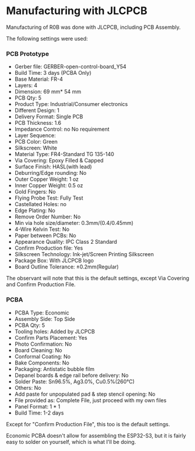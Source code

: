# Manufacturing with JLCPCB

Manufacturing of R0B was done with JLCPCB, including PCB Assembly.

The following settings were used:

### PCB Prototype
* Gerber file: GERBER-open-control-board_Y54
* Build Time: 3 days (PCBA Only)
* Base Material: FR-4 
* Layers: 4
* Dimension: 69 mm* 54 mm 
* PCB Qty: 5
* Product Type: Industrial/Consumer electronics 
* Different Design: 1
* Delivery Format: Single PCB 
* PCB Thickness: 1.6
* Impedance Control: no No requirement 
* Layer Sequence: 
* PCB Color: Green 
* Silkscreen: White
* Material Type: FR4-Standard TG 135-140 
* Via Covering: Epoxy Filled & Capped
* Surface Finish: HASL(with lead) 
* Deburring/Edge rounding: No
* Outer Copper Weight: 1 oz 
* Inner Copper Weight: 0.5 oz
* Gold Fingers: No 
* Flying Probe Test: Fully Test
* Castellated Holes: no 
* Edge Plating: No
* Remove Order Number: No 
* Min via hole size/diameter: 0.3mm/(0.4/0.45mm)
* 4-Wire Kelvin Test: No 
* Paper between PCBs: No
* Appearance Quality: IPC Class 2 Standard 
* Confirm Production file: Yes
* Silkscreen Technology: Ink-jet/Screen Printing Silkscreen 
* Package Box: With JLCPCB logo
* Board Outline Tolerance: ±0.2mm(Regular)

The observant will note that this is the default settings, except Via Covering and Confirm Production File.

### PCBA

* PCBA Type: Economic
* Assembly Side: Top Side
* PCBA Qty: 5
* Tooling holes: Added by JLCPCB
* Confirm Parts Placement: Yes
* Photo Confirmation: No
* Board Cleaning: No
* Conformal Coating: No
* Bake Components: No
* Packaging: Antistatic bubble film
* Depanel boards & edge rail before delivery: No
* Solder Paste: Sn96.5%, Ag3.0%, Cu0.5%(260℃)
* Others: No
* Add paste for unpopulated pad & step stencil opening: No
* File provided as: Complete File, just proceed with my own files
* Panel Format: 1 * 1
* Build Time: 1-2 days

Except for "Confirm Production File", this too is the default settings.

Economic PCBA doesn't allow for assembling the ESP32-S3, but it is fairly easy to solder on yourself, which is what I'll be doing.